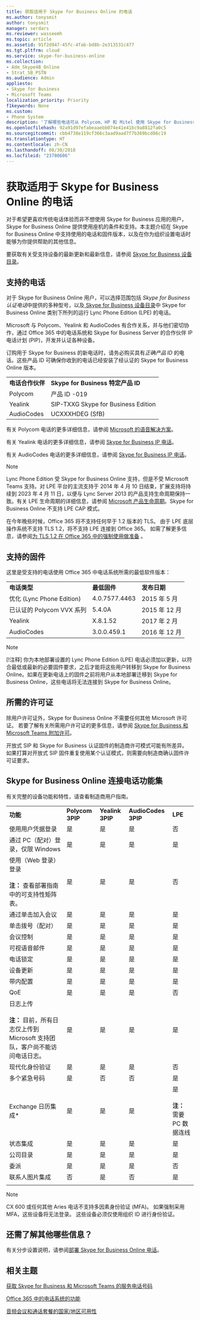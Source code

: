 ```yaml
---
title: 获取适用于 Skype for Business Online 的电话
ms.author: tonysmit
author: tonysmit
manager: serdars
ms.reviewer: wasseemh
ms.topic: article
ms.assetid: 91f2d947-45fc-4fab-bd8b-2e313531c477
ms.tgt.pltfrm: cloud
ms.service: skype-for-business-online
ms.collection:
- Adm_Skype4B_Online
- Strat_SB_PSTN
ms.audience: Admin
appliesto:
- Skype for Business
- Microsoft Teams
localization_priority: Priority
f1keywords: None
ms.custom:
- Phone System
description: '了解哪些电话可从 Polycom、HP 和 Mitel 使用 Skype for Business，以及需要的许可证。 '
ms.openlocfilehash: 92a91d97efabeaaebb074e41e41bc9a8812fa0c5
ms.sourcegitcommit: cbb4738e119cf366c3aad9aad7f7b369bcd86c19
ms.translationtype: HT
ms.contentlocale: zh-CN
ms.lasthandoff: 08/30/2018
ms.locfileid: "23780606"
---
```

# <a name="getting-phones-for-skype-for-business-online"></a>获取适用于 Skype for Business Online 的电话

对于希望更喜欢传统电话体验而非不想使用 Skype for Business 应用的用户，Skype for Business Online 提供使用座机的条件和支持。本主题介绍在 Skype for Business Online 中支持使用的电话和固件版本，以及在你为组织设置电话时能够为你提供帮助的其他信息。
  
要获取有关受支持设备的最新更新和最新信息，请参阅 [Skype for Business 设备目录](http://partnersolutions.skypeforbusiness.com/solutionscatalog)。
  
## <a name="supported-phones"></a>支持的电话

对于 Skype for Business Online 用户，可以选择范围包括 *Skype for Business 认证电话*中提供的多种型号，以及[ Skype for Business 设备目录](http://partnersolutions.skypeforbusiness.com/solutionscatalog)中 Skype for Business Online 类别下所列的运行 Lync Phone Edition (LPE) 的电话。
  
Microsoft 与 Polycom、Yealink 和 AudioCodes 有合作关系，并与他们密切协作，通过 Office 365 中的电话系统和 Skype for Business Server 的合作伙伴 IP 电话计划 (PIP)，开发并认证各种设备。
  
订购用于 Skype for Business 的新电话时，请务必购买具有*正确产品 ID* 的电话。这些产品 ID 可确保你收到的电话已经安装了经认证的 Skype for Business Online 版本。
  
|||
|:-----|:-----|
|**电话合作伙伴** <br/> |**Skype for Business 特定产品 ID** <br/> |
|Polycom  <br/> |产品 ID -019  <br/> |
|Yealink  <br/> |SIP-TXXG Skype for Business Edition  <br/> |
|AudioCodes  <br/> |UCXXXHDEG (SfB)  <br/> |
   
有关 Polycom 电话的更多详细信息，请参阅 [Microsoft 的语音解决方案](http://www.polycom.com/voice-conferencing-solutions/desktop-ip-phones.html)。
  
有关 Yealink 电话的更多详细信息，请参阅 [Skype for Business IP 电话](http://www.yealink.com/products_list_10.html#filter2)。
  
有关 AudioCodes 电话的更多详细信息，请参阅 [Skype for Business IP 电话](https://www.audiocodes.com/solutions-products/products/products-for-microsoft-365/ip-phones-room-solutions)。
  
> [!NOTE]
> Lync Phone Edition 受 Skype for Business Online 支持，但是不受 Microsoft Teams 支持。对 LPE 平台的主流支持于 2014 年 4 月 10 日结束，扩展支持将持续到 2023 年 4 月 11 日，以便与 Lync Server 2013 的产品支持生命周期保持一致。有关 LPE 生命周期的详细信息，请参阅 [Microsoft 产品生命周期](https://support.microsoft.com/en-us/lifecycle/search?qid=&amp;alpha=Lync%20Phone%20Edition&amp;Filter=FilterNO)。Skype for Business Online 不支持 LPE CAP 模式。
>
> 在今年晚些时候，Office 365 将不支持任何早于 1.2 版本的 TLS。 由于 LPE 底层操作系统不支持 TLS 1.2，将不支持 LPE 连接到 Office 365。 如需了解更多信息，请参阅[为 TLS 1.2 在 Office 365 中的强制使用做准备](https://support.microsoft.com/en-gb/help/4057306/preparing-for-tls-1-2-in-office-365) 。
  
## <a name="supported-firmware"></a>支持的固件

这里是受支持的电话使用 Office 365 中电话系统所需的最低软件版本：
  
||||
|:-----|:-----|:-----|
|**电话类型** <br/> |**最低固件** <br/> |**发布日期** <br/> |
|优化 (Lync Phone Edition)  <br/> |4.0.7577.4463  <br/> |2015 年 5 月  <br/> |
|已认证的 Polycom VVX 系列  <br/> |5.4.0A  <br/> |2015 年 12 月  <br/> |
|Yealink  <br/> |X.8.1.52  <br/> |2017 年 2 月  <br/> |
|AudioCodes  <br/> |3.0.0.459.1  <br/> |2016 年 12 月  <br/> |
   
> [!NOTE]
[!注释] 你为本地部署设置的 Lync Phone Edition (LPE) 电话必须加以更新，以符合最低或最新的必要固件要求，之后才能将这些用户转移到 Skype for Business Online。如果在更新电话上的固件之前将用户从本地部署迁移到 Skype for Business Online，这些电话将无法连接到 Skype for Business Online。 
  
## <a name="required-licenses"></a>所需的许可证

除用户许可证外，Skype for Business Online 不需要任何其他 Microsoft 许可证。 若要了解有关所需用户许可证的更多信息，请参阅 [Skype for Business 和 Microsoft Teams 附加许可](../../skype-for-business-and-microsoft-teams-add-on-licensing/skype-for-business-and-microsoft-teams-add-on-licensing.md)。
  
开放式 SIP 和 Skype for Business 认证固件的制造商许可模式可能有所差异。 如果打算对开放式 SIP 固件重复使用某个认证模式，则需要向制造商确认固件许可证要求。
  
## <a name="skype-for-business-online-connected-phones-feature-set"></a>Skype for Business Online 连接电话功能集

有关完整的设备功能和特性，请查看制造商用户指南。
  
||||||
|:-----|:-----|:-----|:-----|:-----|
|**功能** <br/> |**Polycom 3PIP** <br/> |**Yealink 3PIP** <br/> |**AudioCodes 3PIP** <br/> |**LPE** <br/> |
|使用用户凭据登录  <br/> |是  <br/> |是  <br/> |是  <br/> |否  <br/> |
|通过 PC（配对）登录，仅限 Windows  <br/> |是  <br/> |是  <br/> |是  <br/> |是  <br/> |
|使用（Web 登录）登录  <br/>  <br/> **注：** 查看部署指南中的可支持性矩阵表。           |是  <br/> |是  <br/> |是  <br/> |否  <br/> |
|通过单击加入会议  <br/> |是  <br/> |是  <br/> |是  <br/> |是  <br/> |
|单击拨号（配对）  <br/> |是  <br/> |是  <br/> |是  <br/> |是  <br/> |
|会议控制  <br/> |是  <br/> |是  <br/> |是  <br/> |是  <br/> |
|可视语音邮件  <br/> |是  <br/> |是  <br/> |是  <br/> |是  <br/> |
|电话锁定  <br/> |是  <br/> |是  <br/> |是  <br/> |是  <br/> |
|设备更新  <br/> |是  <br/> |是  <br/> |是  <br/> |是  <br/> |
|带内配置  <br/> |是  <br/> |是  <br/> |是  <br/> |是  <br/> |
|QoE  <br/> |是  <br/> |是  <br/> |是  <br/> |否  <br/> |
|日志上传  <br/> <br/> **注：** 目前，所有日志仅上传到 Microsoft 支持团队，客户尚不能访问电话日志。           |是  <br/> |是  <br/> |是  <br/> |是  <br/> |
|现代化身份验证  <br/> |是  <br/> |是  <br/> |是  <br/> |否  <br/> |
|多个紧急号码  <br/> |是  <br/> |否  <br/> |否  <br/> |是  <br/> |
|Exchange 日历集成*  <br/> |是  <br/> |是  <br/> |是  <br/> |是  <br/> <br/> **注：** 需要 PC 数据连线           |
|状态集成  <br/> |是  <br/> |是  <br/> |是  <br/> |是  <br/> |
|公司目录  <br/> |是  <br/> |是  <br/> |是  <br/> |是  <br/> |
|委派  <br/> |是  <br/> |是  <br/> |是  <br/> |否  <br/> |
|联系人图片集成  <br/> |否  <br/> |是  <br/> |否  <br/> |是  <br/> |
||||||

     
> [!NOTE]
> CX 600 或任何其他 Aries 电话不支持多因素身份验证 (MFA)。 如果强制采用 MFA，这些设备将无法登录。 这些设备必须仅使用组织 ID 进行身份验证。
 
## <a name="what-else-should-you-know"></a>还需了解其他哪些信息？
有关分步设置说明，请参阅[部署 Skype for Business Online 电话](deploying-skype-for-business-online-phones.md)。

## <a name="related-topics"></a>相关主题
[获取 Skype for Business 和 Microsoft Teams 的服务电话号码](../getting-service-phone-numbers.md)

[Office 365 中的电话系统的功能](/MicrosoftTeams/here-s-what-you-get-with-phone-system)

[音频会议和通话套餐的国家/地区可用性](/microsoftteams/country-and-region-availability-for-audio-conferencing-and-calling-plans/country-and-region-availability-for-audio-conferencing-and-calling-plans)

  
 